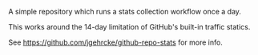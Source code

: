 A simple repository which runs a stats collection workflow once a day.

This works around the 14-day limitation of GitHub's built-in traffic statics.

See https://github.com/jgehrcke/github-repo-stats for more info.
